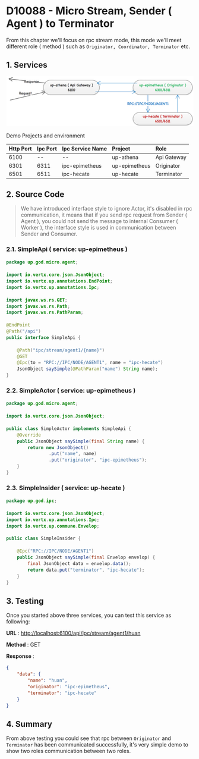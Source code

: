 # D10088 - Micro Stream, Sender \( Agent \) to Terminator

From this chapter we'll focus on rpc stream mode, this mode we'll meet different role \( method \) such as `Originator, Coordinator, Terminator` etc.

## 1. Services

![](/doc/image/d10088-1.png)

Demo Projects and environment

| Http Port | Ipc Port | Ipc Service Name | Project | Role |
| :--- | :--- | :--- | :--- | :--- |
| 6100 | -- | -- | up-athena | Api Gateway |
| 6301 | 6311 | ipc-epimetheus | up-epimetheus | Originator |
| 6501 | 6511 | ipc-hecate | up-hecate | Terminator |

## 2. Source Code

> We have introduced interface style to ignore Actor, it's disabled in rpc communication, it means that if you send rpc request from Sender \( Agent \), you could not send the message to internal Consumer \( Worker \), the interface style is used in communication between Sender and Consumer.

### 2.1. SimpleApi \( service: up-epimetheus \)

```java
package up.god.micro.agent;

import io.vertx.core.json.JsonObject;
import io.vertx.up.annotations.EndPoint;
import io.vertx.up.annotations.Ipc;

import javax.ws.rs.GET;
import javax.ws.rs.Path;
import javax.ws.rs.PathParam;

@EndPoint
@Path("/api")
public interface SimpleApi {

    @Path("ipc/stream/agent1/{name}")
    @GET
    @Ipc(to = "RPC://IPC/NODE/AGENT1", name = "ipc-hecate")
    JsonObject saySimple(@PathParam("name") String name);
}
```

### 2.2. SimpleActor \( service: up-epimetheus \)

```java
package up.god.micro.agent;

import io.vertx.core.json.JsonObject;

public class SimpleActor implements SimpleApi {
    @Override
    public JsonObject saySimple(final String name) {
        return new JsonObject()
                .put("name", name)
                .put("originator", "ipc-epimetheus");
    }
}
```

### 2.3. SimpleInsider \( service: up-hecate \)

```java
package up.god.ipc;

import io.vertx.core.json.JsonObject;
import io.vertx.up.annotations.Ipc;
import io.vertx.up.commune.Envelop;

public class SimpleInsider {

    @Ipc("RPC://IPC/NODE/AGENT1")
    public JsonObject saySimple(final Envelop envelop) {
        final JsonObject data = envelop.data();
        return data.put("terminator", "ipc-hecate");
    }
}
```

## 3. Testing

Once you started above three services, you can test this service as following:

**URL** : [http://localhost:6100/api/ipc/stream/agent1/huan](http://localhost:6100/api/ipc/stream/agent1/huan)

**Method** : GET

**Response** :

```json
{
    "data": {
        "name": "huan",
        "originator": "ipc-epimetheus",
        "terminator": "ipc-hecate"
    }
}
```

## 4. Summary

From above testing you could see that rpc between `Originator` and `Terminator` has been communicated successfully, it's very simple demo to show two roles communication between two roles.

